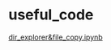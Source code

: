 # useful_code
[dir_explorer&file_copy.ipynb](https://github.com/kimmintae/useful_code/blob/master/code/dir_explorer%26file_copy.ipynb)